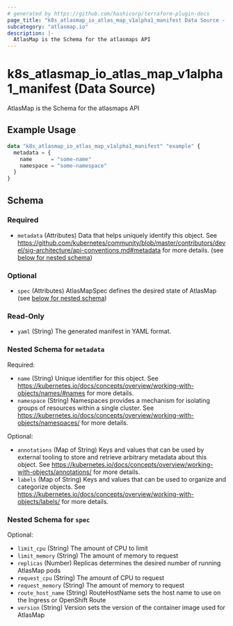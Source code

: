 ```yaml
---
# generated by https://github.com/hashicorp/terraform-plugin-docs
page_title: "k8s_atlasmap_io_atlas_map_v1alpha1_manifest Data Source - terraform-provider-k8s"
subcategory: "atlasmap.io"
description: |-
  AtlasMap is the Schema for the atlasmaps API
---
```


# k8s_atlasmap_io_atlas_map_v1alpha1_manifest (Data Source)

AtlasMap is the Schema for the atlasmaps API

## Example Usage

```terraform
data "k8s_atlasmap_io_atlas_map_v1alpha1_manifest" "example" {
  metadata = {
    name      = "some-name"
    namespace = "some-namespace"
  }
}
```

<!-- schema generated by tfplugindocs -->
## Schema

### Required

- `metadata` (Attributes) Data that helps uniquely identify this object. See https://github.com/kubernetes/community/blob/master/contributors/devel/sig-architecture/api-conventions.md#metadata for more details. (see [below for nested schema](#nestedatt--metadata))

### Optional

- `spec` (Attributes) AtlasMapSpec defines the desired state of AtlasMap (see [below for nested schema](#nestedatt--spec))

### Read-Only

- `yaml` (String) The generated manifest in YAML format.

<a id="nestedatt--metadata"></a>
### Nested Schema for `metadata`

Required:

- `name` (String) Unique identifier for this object. See https://kubernetes.io/docs/concepts/overview/working-with-objects/names/#names for more details.
- `namespace` (String) Namespaces provides a mechanism for isolating groups of resources within a single cluster. See https://kubernetes.io/docs/concepts/overview/working-with-objects/namespaces/ for more details.

Optional:

- `annotations` (Map of String) Keys and values that can be used by external tooling to store and retrieve arbitrary metadata about this object. See https://kubernetes.io/docs/concepts/overview/working-with-objects/annotations/ for more details.
- `labels` (Map of String) Keys and values that can be used to organize and categorize objects. See https://kubernetes.io/docs/concepts/overview/working-with-objects/labels/ for more details.


<a id="nestedatt--spec"></a>
### Nested Schema for `spec`

Optional:

- `limit_cpu` (String) The amount of CPU to limit
- `limit_memory` (String) The amount of memory to request
- `replicas` (Number) Replicas determines the desired number of running AtlasMap pods
- `request_cpu` (String) The amount of CPU to request
- `request_memory` (String) The amount of memory to request
- `route_host_name` (String) RouteHostName sets the host name to use on the Ingress or OpenShift Route
- `version` (String) Version sets the version of the container image used for AtlasMap
